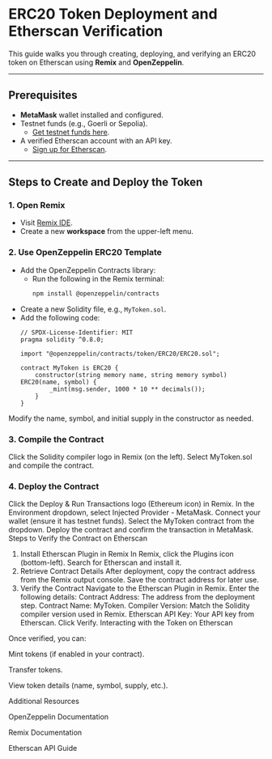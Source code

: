 # ERC20 Token Deployment and Etherscan Verification

This guide walks you through creating, deploying, and verifying an ERC20 token on Etherscan using **Remix** and **OpenZeppelin**.

---

## Prerequisites

- **MetaMask** wallet installed and configured.
- Testnet funds (e.g., Goerli or Sepolia).  
  - [Get testnet funds here](https://faucet.paradigm.xyz/).
- A verified Etherscan account with an API key.  
  - [Sign up for Etherscan](https://etherscan.io/).

---

## Steps to Create and Deploy the Token

### 1. Open Remix
- Visit [Remix IDE](https://remix.ethereum.org).
- Create a new **workspace** from the upper-left menu.

### 2. Use OpenZeppelin ERC20 Template
- Add the OpenZeppelin Contracts library:
  - Run the following in the Remix terminal:  
    ```bash
    npm install @openzeppelin/contracts
    ```
- Create a new Solidity file, e.g., `MyToken.sol`.
- Add the following code:
  ```solidity
  // SPDX-License-Identifier: MIT
  pragma solidity ^0.8.0;

  import "@openzeppelin/contracts/token/ERC20/ERC20.sol";

  contract MyToken is ERC20 {
      constructor(string memory name, string memory symbol) ERC20(name, symbol) {
          _mint(msg.sender, 1000 * 10 ** decimals());
      }
  }

Modify the name, symbol, and initial supply in the constructor as needed.
### 3. Compile the Contract
Click the Solidity compiler logo in Remix (on the left).
Select MyToken.sol and compile the contract.
### 4. Deploy the Contract
Click the Deploy & Run Transactions logo (Ethereum icon) in Remix.
In the Environment dropdown, select Injected Provider - MetaMask.
Connect your wallet (ensure it has testnet funds).
Select the MyToken contract from the dropdown.
Deploy the contract and confirm the transaction in MetaMask.
Steps to Verify the Contract on Etherscan
1. Install Etherscan Plugin in Remix
In Remix, click the Plugins icon (bottom-left).
Search for Etherscan and install it.
2. Retrieve Contract Details
After deployment, copy the contract address from the Remix output console.
Save the contract address for later use.
3. Verify the Contract
Navigate to the Etherscan Plugin in Remix.
Enter the following details:
Contract Address: The address from the deployment step.
Contract Name: MyToken.
Compiler Version: Match the Solidity compiler version used in Remix.
Etherscan API Key: Your API key from Etherscan.
Click Verify.
Interacting with the Token on Etherscan

Once verified, you can:

Mint tokens (if enabled in your contract).

Transfer tokens.

View token details (name, symbol, supply, etc.).

Additional Resources

OpenZeppelin Documentation

Remix Documentation

Etherscan API Guide
